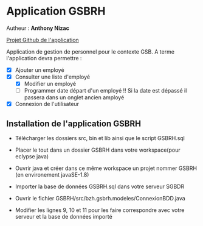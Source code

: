 # Application GSBRH

Autheur : __Anthony Nizac__

[Projet Github de l'application](https://github.com/Gotox29/Java "Projet Github")


Application de gestion de personnel pour le contexte GSB.
A terme l'application devra permettre :
  * [X] Ajouter un employé
  * [X] Consulter une liste d'employé
    * [X] Modifier un employé
    * [ ] Programmer date départ d'un employé !! Si la date est dépassé il passera dans un onglet ancien amployé
  * [X] Connexion de l'utilisateur

Installation de l'application GSBRH
---------------------------------------

* Télécharger les dossiers src, bin et lib ainsi que le script GSBRH.sql

* Placer le tout dans un dossier GSBRH dans votre workspace(pour eclypse java)

* Ouvrir java et créer dans ce même workspace un projet nommer GSBRH (en environement javaSE-1.8)

* Importer la base de données GSBRH.sql dans votre serveur SGBDR

* Ouvrir le fichier GSBRH/src/bzh.gsbrh.modeles/ConnexionBDD.java

* Modifier les lignes 9, 10 et 11 pour les faire correspondre avec votre serveur et la base de données importé

